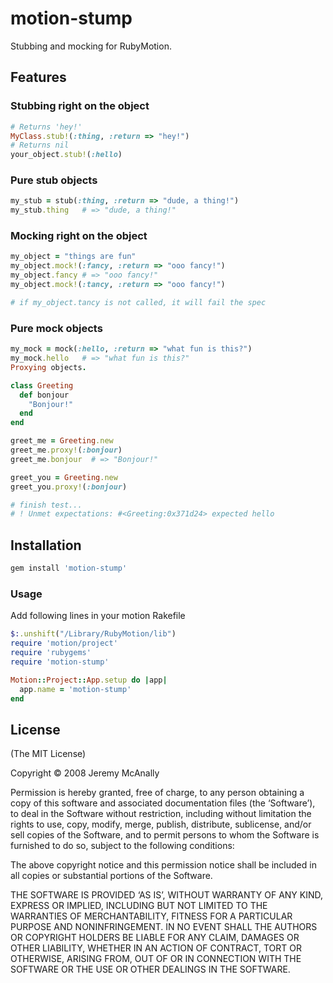 # motion-stump

Stubbing and mocking for RubyMotion.

## Features

### Stubbing right on the object

```ruby
# Returns 'hey!'
MyClass.stub!(:thing, :return => "hey!")
# Returns nil
your_object.stub!(:hello)
```

### Pure stub objects
```ruby
my_stub = stub(:thing, :return => "dude, a thing!")
my_stub.thing   # => "dude, a thing!"
```

### Mocking right on the object

```ruby
my_object = "things are fun"
my_object.mock!(:fancy, :return => "ooo fancy!")
my_object.fancy # => "ooo fancy!"
my_object.mock!(:tancy, :return => "ooo fancy!")

# if my_object.tancy is not called, it will fail the spec
```

### Pure mock objects
```ruby
my_mock = mock(:hello, :return => "what fun is this?")
my_mock.hello   # => "what fun is this?"
Proxying objects.

class Greeting
  def bonjour
    "Bonjour!"
  end
end

greet_me = Greeting.new
greet_me.proxy!(:bonjour)
greet_me.bonjour  # => "Bonjour!"

greet_you = Greeting.new
greet_you.proxy!(:bonjour)

# finish test...
# ! Unmet expectations: #<Greeting:0x371d24> expected hello
```

## Installation

```ruby
gem install 'motion-stump'
```

### Usage

Add following lines in your motion Rakefile

```ruby
$:.unshift("/Library/RubyMotion/lib")
require 'motion/project'
require 'rubygems'
require 'motion-stump'

Motion::Project::App.setup do |app|
  app.name = 'motion-stump'
end
```

## License

(The MIT License)

Copyright © 2008 Jeremy McAnally

Permission is hereby granted, free of charge, to any person obtaining a copy of this software and associated documentation files (the ‘Software’), to deal in the Software without restriction, including without limitation the rights to use, copy, modify, merge, publish, distribute, sublicense, and/or sell copies of the Software, and to permit persons to whom the Software is furnished to do so, subject to the following conditions:

The above copyright notice and this permission notice shall be included in all copies or substantial portions of the Software.

THE SOFTWARE IS PROVIDED ‘AS IS’, WITHOUT WARRANTY OF ANY KIND, EXPRESS OR IMPLIED, INCLUDING BUT NOT LIMITED TO THE WARRANTIES OF MERCHANTABILITY, FITNESS FOR A PARTICULAR PURPOSE AND NONINFRINGEMENT. IN NO EVENT SHALL THE AUTHORS OR COPYRIGHT HOLDERS BE LIABLE FOR ANY CLAIM, DAMAGES OR OTHER LIABILITY, WHETHER IN AN ACTION OF CONTRACT, TORT OR OTHERWISE, ARISING FROM, OUT OF OR IN CONNECTION WITH THE SOFTWARE OR THE USE OR OTHER DEALINGS IN THE SOFTWARE.